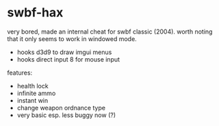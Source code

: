 # swbf-hax
very bored, made an internal cheat for swbf classic (2004). 
worth noting that it only seems to work in windowed mode.
- hooks d3d9 to draw imgui menus
- hooks direct input 8 for mouse input

features:
- health lock
- infinite ammo
- instant win
- change weapon ordnance type
- very basic esp. less buggy now (?)
